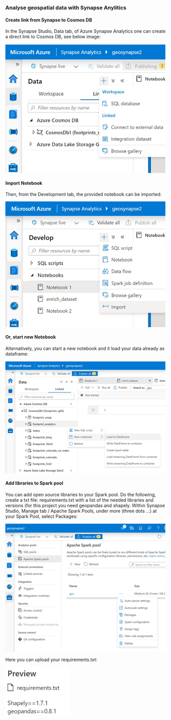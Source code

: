 ### Analyse geospatial data with Synapse Anylitics


#### Create link from Synapse to Cosmos DB
In the Synapse Studio, Data tab, of Azure Synapse Analytics one can create a direct link to Cosmos DB, see below image:

<img src="./img/synapse_direct_link.jpg" width=500px />

#### Import Notebook
Then, from the Development tab, the provided notebook can be imported:

<img src="./img/synapse_import_notebook.jpg" width=500px />

#### Or, start new Notebook
Alternatively, you can start a new notebook and it load your data already as dataframe:

<img src="./img/synapse_load_dataframe.jpg" width=500px />

#### Add libraries to Spark pool
You can add open source libraries to your Spark pool. Do the following, create a txt file: requirements.txt with a list of the needed libraries and versions (for this project you need geopandas and shapely. Within Synapse Studio, Manage tab / Apache Spark Pools, under more (three dots ...) at your Spark Pool, select Packages:

<img src="./img/synapse_manage_pool.jpg" width=500px />

Here you can upload your requirements.txt:

<img src="./img/libraries.jpg" width=200px />
